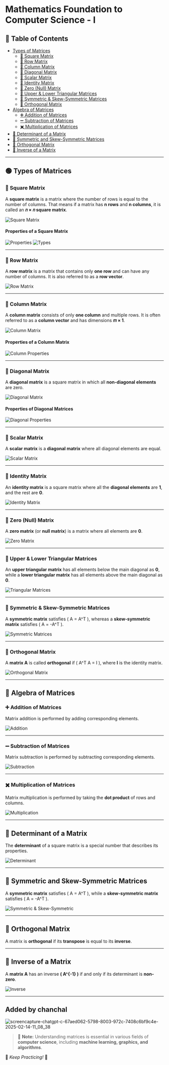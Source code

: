 # **Mathematics Foundation to Computer Science - I**

## 📌 Table of Contents
- [Types of Matrices](#types-of-matrices)
  - [📌 Square Matrix](#square-matrix)
  - [📌 Row Matrix](#row-matrix)
  - [📌 Column Matrix](#column-matrix)
  - [📌 Diagonal Matrix](#diagonal-matrix)
  - [📌 Scalar Matrix](#scalar-matrix)
  - [📌 Identity Matrix](#identity-matrix)
  - [📌 Zero (Null) Matrix](#zero-null-matrix)
  - [📌 Upper & Lower Triangular Matrices](#upper--lower-triangular-matrices)
  - [📌 Symmetric & Skew-Symmetric Matrices](#symmetric--skew-symmetric-matrices)
  - [📌 Orthogonal Matrix](#orthogonal-matrix)
- [Algebra of Matrices](#algebra-of-matrices)
  - [➕ Addition of Matrices](#addition-of-matrices)
  - [➖ Subtraction of Matrices](#subtraction-of-matrices)
  - [✖️ Multiplication of Matrices](#multiplication-of-matrices)
- [📌 Determinant of a Matrix](#determinant-of-a-matrix)
- [📌 Symmetric and Skew-Symmetric Matrices](#symmetric-and-skew-symmetric-matrices)
- [📌 Orthogonal Matrix](#orthogonal-matrix-title)
- [📌 Inverse of a Matrix](#inverse-of-a-matrix)

---

## 🟢 **Types of Matrices**

### 📌 Square Matrix
A **square matrix** is a matrix where the number of rows is equal to the number of columns. That means if a matrix has **n rows** and **n columns**, it is called an **𝑛 × 𝑛 square matrix**.

![Square Matrix](UNIT_IV/1.Matrix.png)

#### **Properties of a Square Matrix**
![Properties](UNIT_IV/2.Matrix.png)
![Types](UNIT_IV/5.Matrix.png)

---

### 📌 Row Matrix
A **row matrix** is a matrix that contains only **one row** and can have any number of columns. It is also referred to as a **row vector**.

![Row Matrix](UNIT_IV/8.Matrix.png)

---

### 📌 Column Matrix
A **column matrix** consists of only **one column** and multiple rows. It is often referred to as a **column vector** and has dimensions **𝑚 × 1**.

![Column Matrix](UNIT_IV/12.Matrix.png)

#### **Properties of a Column Matrix**
![Column Properties](UNIT_IV/13.Matrix.png)

---

### 📌 Diagonal Matrix
A **diagonal matrix** is a square matrix in which all **non-diagonal elements** are zero.

![Diagonal Matrix](UNIT_IV/15.Matrix.png)

#### **Properties of Diagonal Matrices**
![Diagonal Properties](UNIT_IV/16.Matrix.png)

---

### 📌 Scalar Matrix
A **scalar matrix** is a **diagonal matrix** where all diagonal elements are equal.

![Scalar Matrix](UNIT_IV/19.Matrix.png)

---

### 📌 Identity Matrix
An **identity matrix** is a square matrix where all the **diagonal elements** are **1**, and the rest are **0**.

![Identity Matrix](UNIT_IV/22.Matrix.png)

---

### 📌 Zero (Null) Matrix
A **zero matrix** (or **null matrix**) is a matrix where all elements are **0**.

![Zero Matrix](UNIT_IV/27.Matrix.png)

---

### 📌 Upper & Lower Triangular Matrices
An **upper triangular matrix** has all elements below the main diagonal as **0**, while a **lower triangular matrix** has all elements above the main diagonal as **0**.

![Triangular Matrices](UNIT_IV/28.Matrix.png)

---

### 📌 Symmetric & Skew-Symmetric Matrices
A **symmetric matrix** satisfies \( A = A^T \), whereas a **skew-symmetric matrix** satisfies \( A = -A^T \).

![Symmetric Matrices](UNIT_IV/29.Matrix.png)

---

### 📌 Orthogonal Matrix
A **matrix A** is called **orthogonal** if \( A^T A = I \), where **I** is the identity matrix.

![Orthogonal Matrix](UNIT_IV/30.Matrix.png)

---

## 🔢 **Algebra of Matrices**

### ➕ **Addition of Matrices**
Matrix addition is performed by adding corresponding elements.

![Addition](UNIT_IV/31.Matrix.png)

---

### ➖ **Subtraction of Matrices**
Matrix subtraction is performed by subtracting corresponding elements.

![Subtraction](UNIT_IV/32.Matrix.png)

---

### ✖️ **Multiplication of Matrices**
Matrix multiplication is performed by taking the **dot product** of rows and columns.

![Multiplication](UNIT_IV/33.Matrix.png)

---

## 🔢 **Determinant of a Matrix**
The **determinant** of a square matrix is a special number that describes its properties.

![Determinant](UNIT_IV/34.Matrix.png)

---

## 🔢 **Symmetric and Skew-Symmetric Matrices**
A **symmetric matrix** satisfies \( A = A^T \), while a **skew-symmetric matrix** satisfies \( A = -A^T \).

![Symmetric & Skew-Symmetric](UNIT_IV/35.Matrix.png)

---

## 🔢 **Orthogonal Matrix**
A matrix is **orthogonal** if its **transpose** is equal to its **inverse**.

---

## 🔢 **Inverse of a Matrix**
A **matrix A** has an inverse **\( A^{-1} \)** if and only if its determinant is **non-zero**.

![Inverse](UNIT_IV/36.Matrix.png)

---

## Added by chanchal
![screencapture-chatgpt-c-67aed062-5798-8003-972c-7408c6bf9c4e-2025-02-14-11_08_38](https://github.com/user-attachments/assets/4e759919-e000-4c17-ae51-00ee1d5a1659)



> 📝 **Note:** Understanding matrices is essential in various fields of **computer science**, including **machine learning, graphics, and algorithms**.

🚀 *Keep Practicing!* 🎯
